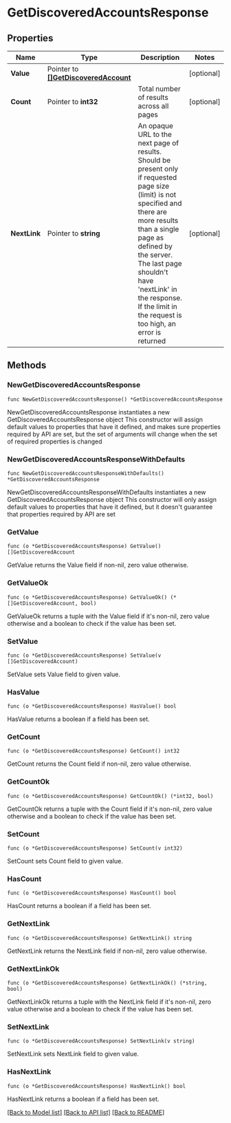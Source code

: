 # GetDiscoveredAccountsResponse

## Properties

Name | Type | Description | Notes
------------ | ------------- | ------------- | -------------
**Value** | Pointer to [**[]GetDiscoveredAccount**](GetDiscoveredAccount.md) |  | [optional] 
**Count** | Pointer to **int32** | Total number of results across all pages | [optional] 
**NextLink** | Pointer to **string** | An opaque URL to the next page of results.   Should be present only if requested page size (limit) is not specified and there are more results than a single page as defined by the server.  The last page shouldn&#39;t have &#39;nextLink&#39; in the response.   If the limit in the request is too high, an error is returned | [optional] 

## Methods

### NewGetDiscoveredAccountsResponse

`func NewGetDiscoveredAccountsResponse() *GetDiscoveredAccountsResponse`

NewGetDiscoveredAccountsResponse instantiates a new GetDiscoveredAccountsResponse object
This constructor will assign default values to properties that have it defined,
and makes sure properties required by API are set, but the set of arguments
will change when the set of required properties is changed

### NewGetDiscoveredAccountsResponseWithDefaults

`func NewGetDiscoveredAccountsResponseWithDefaults() *GetDiscoveredAccountsResponse`

NewGetDiscoveredAccountsResponseWithDefaults instantiates a new GetDiscoveredAccountsResponse object
This constructor will only assign default values to properties that have it defined,
but it doesn't guarantee that properties required by API are set

### GetValue

`func (o *GetDiscoveredAccountsResponse) GetValue() []GetDiscoveredAccount`

GetValue returns the Value field if non-nil, zero value otherwise.

### GetValueOk

`func (o *GetDiscoveredAccountsResponse) GetValueOk() (*[]GetDiscoveredAccount, bool)`

GetValueOk returns a tuple with the Value field if it's non-nil, zero value otherwise
and a boolean to check if the value has been set.

### SetValue

`func (o *GetDiscoveredAccountsResponse) SetValue(v []GetDiscoveredAccount)`

SetValue sets Value field to given value.

### HasValue

`func (o *GetDiscoveredAccountsResponse) HasValue() bool`

HasValue returns a boolean if a field has been set.

### GetCount

`func (o *GetDiscoveredAccountsResponse) GetCount() int32`

GetCount returns the Count field if non-nil, zero value otherwise.

### GetCountOk

`func (o *GetDiscoveredAccountsResponse) GetCountOk() (*int32, bool)`

GetCountOk returns a tuple with the Count field if it's non-nil, zero value otherwise
and a boolean to check if the value has been set.

### SetCount

`func (o *GetDiscoveredAccountsResponse) SetCount(v int32)`

SetCount sets Count field to given value.

### HasCount

`func (o *GetDiscoveredAccountsResponse) HasCount() bool`

HasCount returns a boolean if a field has been set.

### GetNextLink

`func (o *GetDiscoveredAccountsResponse) GetNextLink() string`

GetNextLink returns the NextLink field if non-nil, zero value otherwise.

### GetNextLinkOk

`func (o *GetDiscoveredAccountsResponse) GetNextLinkOk() (*string, bool)`

GetNextLinkOk returns a tuple with the NextLink field if it's non-nil, zero value otherwise
and a boolean to check if the value has been set.

### SetNextLink

`func (o *GetDiscoveredAccountsResponse) SetNextLink(v string)`

SetNextLink sets NextLink field to given value.

### HasNextLink

`func (o *GetDiscoveredAccountsResponse) HasNextLink() bool`

HasNextLink returns a boolean if a field has been set.


[[Back to Model list]](../README.md#documentation-for-models) [[Back to API list]](../README.md#documentation-for-api-endpoints) [[Back to README]](../README.md)


